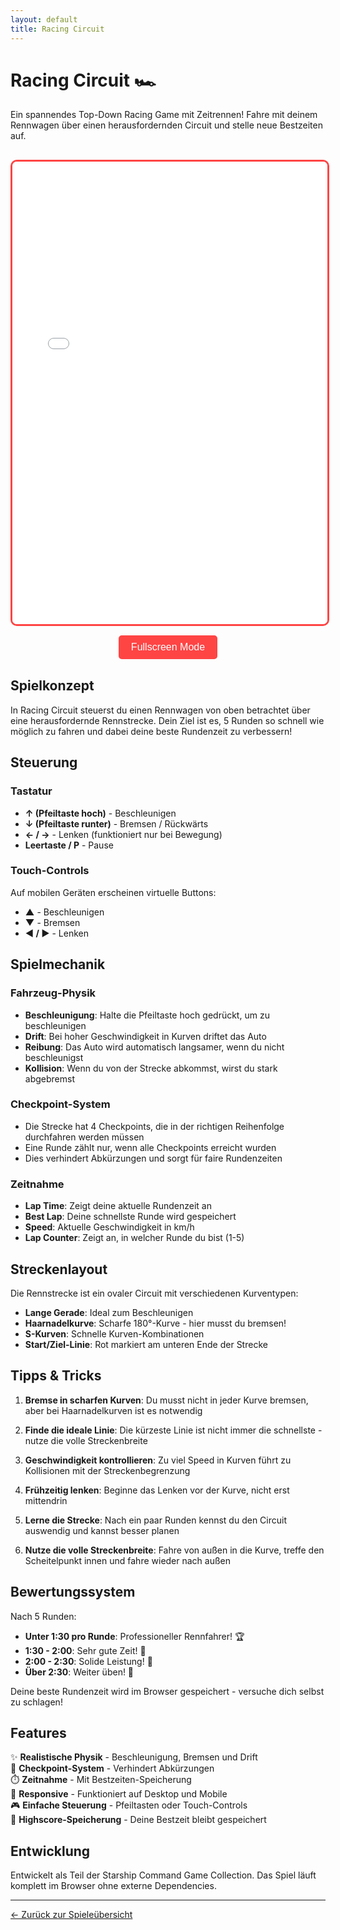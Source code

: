 ```yaml
---
layout: default
title: Racing Circuit
---
```


# Racing Circuit 🏎️

Ein spannendes Top-Down Racing Game mit Zeitrennen! Fahre mit deinem Rennwagen über einen herausfordernden Circuit und stelle neue Bestzeiten auf.

<div style="text-align: center; margin: 30px 0;">
    <iframe id="gameFrame" src="../games/racing-circuit.html" style="width: 1020px; height: 740px; border: 3px solid #ff4444; border-radius: 10px; max-width: 100%;"></iframe>
    <br>
    <button onclick="document.getElementById('gameFrame').requestFullscreen()" style="margin-top: 15px; padding: 10px 20px; font-size: 16px; background: #ff4444; color: white; border: none; border-radius: 5px; cursor: pointer;">
        Fullscreen Mode
    </button>
</div>

## Spielkonzept

In Racing Circuit steuerst du einen Rennwagen von oben betrachtet über eine herausfordernde Rennstrecke. Dein Ziel ist es, 5 Runden so schnell wie möglich zu fahren und dabei deine beste Rundenzeit zu verbessern!

## Steuerung

### Tastatur
- **↑ (Pfeiltaste hoch)** - Beschleunigen
- **↓ (Pfeiltaste runter)** - Bremsen / Rückwärts
- **← / →** - Lenken (funktioniert nur bei Bewegung)
- **Leertaste / P** - Pause

### Touch-Controls
Auf mobilen Geräten erscheinen virtuelle Buttons:
- **▲** - Beschleunigen
- **▼** - Bremsen
- **◄ / ►** - Lenken

## Spielmechanik

### Fahrzeug-Physik
- **Beschleunigung**: Halte die Pfeiltaste hoch gedrückt, um zu beschleunigen
- **Drift**: Bei hoher Geschwindigkeit in Kurven driftet das Auto
- **Reibung**: Das Auto wird automatisch langsamer, wenn du nicht beschleunigst
- **Kollision**: Wenn du von der Strecke abkommst, wirst du stark abgebremst

### Checkpoint-System
- Die Strecke hat 4 Checkpoints, die in der richtigen Reihenfolge durchfahren werden müssen
- Eine Runde zählt nur, wenn alle Checkpoints erreicht wurden
- Dies verhindert Abkürzungen und sorgt für faire Rundenzeiten

### Zeitnahme
- **Lap Time**: Zeigt deine aktuelle Rundenzeit an
- **Best Lap**: Deine schnellste Runde wird gespeichert
- **Speed**: Aktuelle Geschwindigkeit in km/h
- **Lap Counter**: Zeigt an, in welcher Runde du bist (1-5)

## Streckenlayout

Die Rennstrecke ist ein ovaler Circuit mit verschiedenen Kurventypen:
- **Lange Gerade**: Ideal zum Beschleunigen
- **Haarnadelkurve**: Scharfe 180°-Kurve - hier musst du bremsen!
- **S-Kurven**: Schnelle Kurven-Kombinationen
- **Start/Ziel-Linie**: Rot markiert am unteren Ende der Strecke

## Tipps & Tricks

1. **Bremse in scharfen Kurven**: Du musst nicht in jeder Kurve bremsen, aber bei Haarnadelkurven ist es notwendig

2. **Finde die ideale Linie**: Die kürzeste Linie ist nicht immer die schnellste - nutze die volle Streckenbreite

3. **Geschwindigkeit kontrollieren**: Zu viel Speed in Kurven führt zu Kollisionen mit der Streckenbegrenzung

4. **Frühzeitig lenken**: Beginne das Lenken vor der Kurve, nicht erst mittendrin

5. **Lerne die Strecke**: Nach ein paar Runden kennst du den Circuit auswendig und kannst besser planen

6. **Nutze die volle Streckenbreite**: Fahre von außen in die Kurve, treffe den Scheitelpunkt innen und fahre wieder nach außen

## Bewertungssystem

Nach 5 Runden:
- **Unter 1:30 pro Runde**: Professioneller Rennfahrer! 🏆
- **1:30 - 2:00**: Sehr gute Zeit! 🥇
- **2:00 - 2:30**: Solide Leistung! 🥈
- **Über 2:30**: Weiter üben! 🏁

Deine beste Rundenzeit wird im Browser gespeichert - versuche dich selbst zu schlagen!

## Features

✨ **Realistische Physik** - Beschleunigung, Bremsen und Drift<br>
🏁 **Checkpoint-System** - Verhindert Abkürzungen<br>
⏱️ **Zeitnahme** - Mit Bestzeiten-Speicherung<br>
📱 **Responsive** - Funktioniert auf Desktop und Mobile<br>
🎮 **Einfache Steuerung** - Pfeiltasten oder Touch-Controls<br>
💾 **Highscore-Speicherung** - Deine Bestzeit bleibt gespeichert

## Entwicklung

Entwickelt als Teil der Starship Command Game Collection. Das Spiel läuft komplett im Browser ohne externe Dependencies.

---

[← Zurück zur Spieleübersicht](../index.html)
